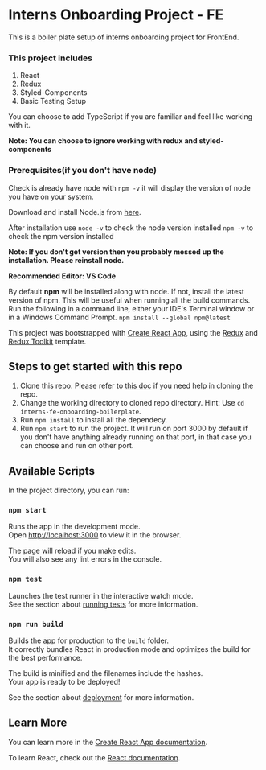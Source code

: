 # Interns Onboarding Project - FE

This is a boiler plate setup of interns onboarding project for FrontEnd.

### This project includes
1. React
2. Redux
3. Styled-Components
4. Basic Testing Setup

You can choose to add TypeScript if you are familiar and feel like working with it.

**Note: You can choose to ignore working with redux and styled-components**

### Prerequisites(if you don't have node)

Check is already have node with `npm -v` it will display the version of node you have on your system.

Download and install Node.js from [here](nodejs.org/en/download/).

After installation use
`node -v` to check the node version installed
`npm -v` to check the npm version installed

**Note: If you don't get version then you probably messed up the installation. Please reinstall node.**

**Recommended Editor: VS Code**

By default **npm** will be installed along with node. If not, install the latest version of npm. This will be useful when running all the build commands. Run the following in a command line, either your IDE's Terminal window or in a Windows Command Prompt.
`npm install --global npm@latest`

This project was bootstrapped with [Create React App](https://github.com/facebook/create-react-app), using the [Redux](https://redux.js.org/) and [Redux Toolkit](https://redux-toolkit.js.org/) template.


## Steps to get started with this repo

1. Clone this repo. Please refer to [this doc](https://docs.github.com/en/repositories/creating-and-managing-repositories/cloning-a-repository) if you need help in cloning the repo.
2. Change the working directory to cloned repo directory. Hint: Use `cd interns-fe-onboarding-boilerplate`.
3. Run `npm install` to install all the dependecy.
4. Run `npm start` to run the project. It will run on port 3000 by default if you don't have anything already running on that port, in that case you can choose and run on other port.

## Available Scripts

In the project directory, you can run:

### `npm start`

Runs the app in the development mode.<br />
Open [http://localhost:3000](http://localhost:3000) to view it in the browser.

The page will reload if you make edits.<br />
You will also see any lint errors in the console.

### `npm test`

Launches the test runner in the interactive watch mode.<br />
See the section about [running tests](https://facebook.github.io/create-react-app/docs/running-tests) for more information.

### `npm run build`

Builds the app for production to the `build` folder.<br />
It correctly bundles React in production mode and optimizes the build for the best performance.

The build is minified and the filenames include the hashes.<br />
Your app is ready to be deployed!

See the section about [deployment](https://facebook.github.io/create-react-app/docs/deployment) for more information.

## Learn More

You can learn more in the [Create React App documentation](https://facebook.github.io/create-react-app/docs/getting-started).

To learn React, check out the [React documentation](https://reactjs.org/).
